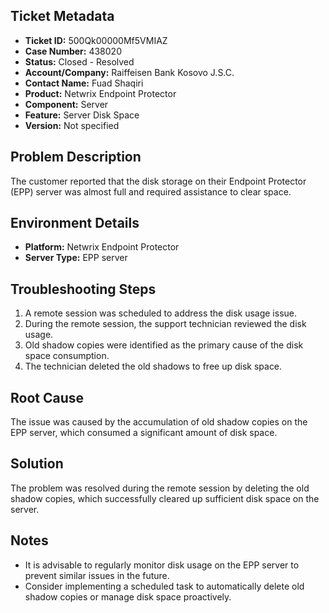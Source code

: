 ## Ticket Metadata
- **Ticket ID:** 500Qk00000Mf5VMIAZ
- **Case Number:** 438020
- **Status:** Closed - Resolved
- **Account/Company:** Raiffeisen Bank Kosovo J.S.C.
- **Contact Name:** Fuad Shaqiri
- **Product:** Netwrix Endpoint Protector
- **Component:** Server
- **Feature:** Server Disk Space
- **Version:** Not specified

## Problem Description
The customer reported that the disk storage on their Endpoint Protector (EPP) server was almost full and required assistance to clear space.

## Environment Details
- **Platform:** Netwrix Endpoint Protector
- **Server Type:** EPP server

## Troubleshooting Steps
1. A remote session was scheduled to address the disk usage issue.
2. During the remote session, the support technician reviewed the disk usage.
3. Old shadow copies were identified as the primary cause of the disk space consumption.
4. The technician deleted the old shadows to free up disk space.

## Root Cause
The issue was caused by the accumulation of old shadow copies on the EPP server, which consumed a significant amount of disk space.

## Solution
The problem was resolved during the remote session by deleting the old shadow copies, which successfully cleared up sufficient disk space on the server.

## Notes
- It is advisable to regularly monitor disk usage on the EPP server to prevent similar issues in the future.
- Consider implementing a scheduled task to automatically delete old shadow copies or manage disk space proactively.